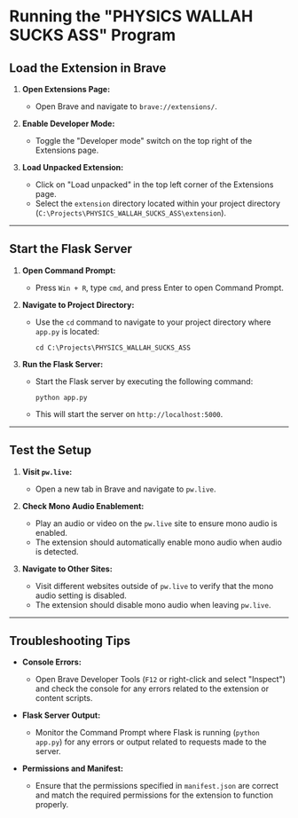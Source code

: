 # Running the "PHYSICS WALLAH SUCKS ASS" Program

## Load the Extension in Brave

1. **Open Extensions Page:**
   - Open Brave and navigate to `brave://extensions/`.

2. **Enable Developer Mode:**
   - Toggle the "Developer mode" switch on the top right of the Extensions page.

3. **Load Unpacked Extension:**
   - Click on "Load unpacked" in the top left corner of the Extensions page.
   - Select the `extension` directory located within your project directory (`C:\Projects\PHYSICS_WALLAH_SUCKS_ASS\extension`).

---

## Start the Flask Server

1. **Open Command Prompt:**
   - Press `Win + R`, type `cmd`, and press Enter to open Command Prompt.

2. **Navigate to Project Directory:**
   - Use the `cd` command to navigate to your project directory where `app.py` is located:
     ```
     cd C:\Projects\PHYSICS_WALLAH_SUCKS_ASS
     ```

3. **Run the Flask Server:**
   - Start the Flask server by executing the following command:
     ```
     python app.py
     ```
   - This will start the server on `http://localhost:5000`.

---

## Test the Setup

1. **Visit `pw.live`:**
   - Open a new tab in Brave and navigate to `pw.live`.

2. **Check Mono Audio Enablement:**
   - Play an audio or video on the `pw.live` site to ensure mono audio is enabled.
   - The extension should automatically enable mono audio when audio is detected.

3. **Navigate to Other Sites:**
   - Visit different websites outside of `pw.live` to verify that the mono audio setting is disabled.
   - The extension should disable mono audio when leaving `pw.live`.

---

## Troubleshooting Tips

- **Console Errors:**
  - Open Brave Developer Tools (`F12` or right-click and select "Inspect") and check the console for any errors related to the extension or content scripts.

- **Flask Server Output:**
  - Monitor the Command Prompt where Flask is running (`python app.py`) for any errors or output related to requests made to the server.

- **Permissions and Manifest:**
  - Ensure that the permissions specified in `manifest.json` are correct and match the required permissions for the extension to function properly.
